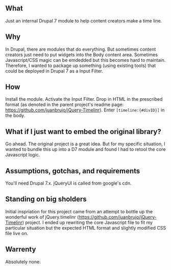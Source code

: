 What
----
Just an internal Drupal 7 module to help content creators make a time line. 

Why 
---
In Drupal, there are modules that do everything. But sometimes content creators just need to put widgets into the Body content area. Sometimes Javascript/CSS magic can be emdedded but this becomes hard to maintain. Therefore, I wanted to package up something (using existing tools) that could be deployed in Drupal 7 as a Input Filter. 

How
---
Install the module. Activate the Input Filter. Drop in HTML in the prescribed format (as denoted in the parent project's readme page: https://github.com/juanbrujo/jQuery-Timelinr). Enter `[timeline:{#divID}]` in the body. 

What if I just want to embed the original library?
---
Go ahead. The original project is a great idea. But for my specific situation, I wanted to bundle this up into a D7 module and found I had to retool the core Javascript logic.  

Assumptions, gotchas, and requirements
-----------
You'll need Drupal 7.x. jQueryUI is called from google's cdn. 

Standing on big sholders
------------------------
Initial inspriation for this project came from an attempt to bottle up the wonderful work of jQuery.timelinr (https://github.com/juanbrujo/jQuery-Timelinr)
project. I ended up rewriting the core Javascript file to fit my particular situation but the expected HTML format and slightly modified CSS file live on. 


Warrenty
--------
Absolutely none. 



